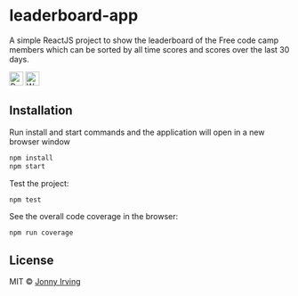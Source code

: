 # leaderboard-app

A simple ReactJS project to show the leaderboard of the Free code camp members which can be sorted by all time scores and scores over the last 30 days.

<img src="https://cdn.rawgit.com/prplx/svg-logos/master/svg/react.svg" alt="React" width="25px" /> <img src="https://cdn.rawgit.com/prplx/svg-logos/master/svg/webpack.svg" alt="Webpack" width="25px" />

## Installation
Run install and start commands and the application will open in a new browser window

```bash
npm install
npm start
```

Test the project:

```bash
npm test
```

See the overall code coverage in the browser:

```
npm run coverage
```

## License

MIT © [Jonny Irving](https://github.com/jonnyi)
